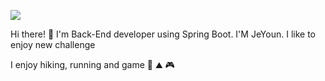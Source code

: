 <a href="https://hidevelop.tistory.com" target="_blank"><img src="https://img.shields.io/badge/Blog-006600?style=flat-square&logo=Blog&logoColor=white"/></a>

Hi there! 👋 I'm Back-End developer using Spring Boot.
I'M JeYoun. I like to enjoy new challenge 

I enjoy hiking, running and game 🏃 ⛰️ 🎮
